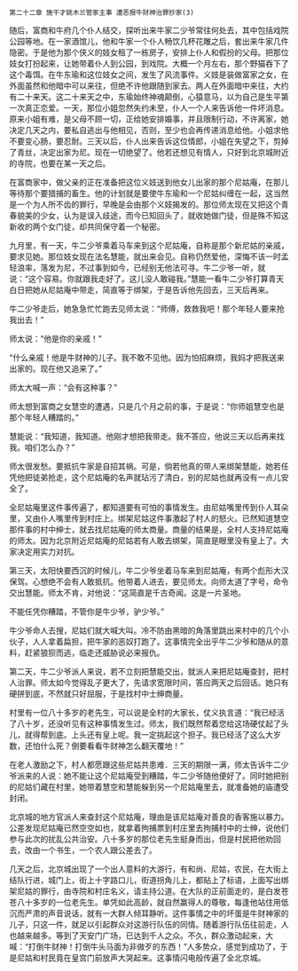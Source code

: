     第二十二章 施干才姚木兰管家主事 遭恶报牛财神治罪抄家(3) 

   随后，富商和牛府几个仆人结交，探听出来牛家二少爷常往何处去，其中包括戏院公园等地。在一家酒馆儿，他和牛家一个仆人畅饮几杯花雕之后，套出来牛家几件隐密。于是他为那个侠义的妓女租了一栋房子，安排上仆人和假扮的父母。把那位妓女打扮起来，让她带着仆人到公园，到戏院。大概一个月左右，那个野猫吞下了这个毒饵。在牛东瑜和这位妓女之间，发生了风流事件。义妓是装做富家之女，在外面虽然和他暗中可以来往，但绝不许他跟随到家去。两人在外面暗中来往，大约有二十来天。这二十来天之中，东瑜始终神魂颠倒，心猿意马，以为自己是生平第一次真正恋爱。一天，那位小姐忽然失约未至，仆人一个人来告诉他一件坏消息。原来小姐有难，是父母不顾一切，正给她安排婚事，并且限制行动，不许离家，她决定几天之内，要私自逃出与他相见，否则，至少也会再传递消息给他。小姐求他不要变心肠，要忍耐。三天以后，仆人出来告诉这位情郎，小姐在失望之下，剪掉了青丝，决定出家为尼。现在一切绝望了。他若还想见有情人，只好到北京城附近的寺院，也要在某一天之后。

   在富商家中，做父亲的正在准备把这位义妓送到他女儿出家的那个尼姑庵，在那儿等待那个要猎捕的畜生。他的计划就是要使牛东瑜和一个尼姑纠缠在一起，这当然是一个为人所不齿的罪行，早晚是会由那个义妓揭发的。那位师太现在又把这个青春貌美的少女，认为是误入歧途，而今已知回头了，就收她做门徒，但是殊不知这新收的两个女门徒，却共同保守着一个秘密。

   九月里，有一天，牛二少爷乘着马车来到这个尼姑庵，自称是那个新尼姑的亲戚，要求见她。那位妓女现在法名慧能，就出来会见。自称仍然爱他，深悔不该一时孟轻浪率，落发为尼，不过事到如今，已经别无他法可寻。牛二少爷一听，就说：“这个容易。你就跟我走好了。这儿没人敢碰我。”慧能一看牛二少爷打算青天白日把她从尼姑庵中带走，简直等于绑架，于是告诉他先回去，三天后再来。

   牛二少爷走后，她急急忙忙跑去见师太说：“师傅，救救我吧！那个年轻人要来抢我出去！”

   师太说：“他是你的亲戚！”

   “什么亲戚！他是牛财神的儿子。我不敢不见他。因为怕招麻烦，我妈才把我送来出家的。现在他又追来了。”

   师太大喊一声：“会有这种事？”

   师太想到富商之女慧空的遭遇，只是几个月之前的事，于是说：“你师姐慧空也是那个年轻人糟踏的。”

   慧能说：“我知道，我知道。他刚才想把我带走。我不答应，他说三天以后再来找我。咱们怎么办？”

   师太很发愁。要抵抗牛家是自招其祸。可是，倘若他真的带人来绑架慧能，她若任凭他把徒弟抢走，这个尼姑庵的名声就玷污了清白，别的尼姑也就再没有一点儿安全了。

   全尼姑庵里这件事传遍了，都知道要有可怕的事情发生。由尼姑嘴里传到仆人耳朵里，又由仆人嘴里传到村庄上。绑架尼姑这件事激起了村人的怒火。已然知道慧空那件事的村中绅士，就去找尼姑庵的师太商量。商量的结果是，全村人支持尼姑庵的师太。因为北京附近尼姑庵的尼姑若有人敢去绑架，简直是眼里没有皇上了。大家决定用实力对抗。

   第三天，太阳快要西沉的时候儿，牛二少爷坐着马车来到尼姑庵，有两个彪形大汉保驾。心想绝不会有人敢抵抗。他带着人进去，要见师太。向师太道了字号，命令交出慧能。师太不肯，对他说：“这简直是千古奇闻。这是一片圣地。

   不能任凭你糟踏，不管你是牛少爷，驴少爷。”

   牛少爷命人去搜，尼姑们就大喊大叫。冷不防由黑暗的角落里跳出来村中的几个小伙子，人人拿着扁担，把牛家的恶奴打跑了。这事情完全出乎牛二少爷和随从的意料，赶紧狼狈而逃，临走还威胁说必来报仇。

   第二天，牛二少爷派人来说，若不立刻把慧能交出，就派人来把尼姑庵查封，把村人治罪。师太如今觉得乱子更大了，先请求宽限时间，答应两天之后回话。她只有硬拼到底，不然就只好屈服，于是找村中士绅商量。

   村里有一位八十多岁的老先生，可以说是全村的大家长，仗义执言道：“我已经活了八十岁，还没听见有这种事情发生过。师太，我们既然帮着您给这场硬仗起了头儿，就得帮到底。上头还有皇上呢。我一定挑起这个担子。我已经活了这么大岁数，还怕什么死？倒要看看牛财神怎么翻天覆地！”

   在老人激励之下，村人都愿跟这些尼姑共患难．三天的期限一满，师太告诉牛二少爷派来的人说：她不能让这个尼姑庵受到糟踏，牛二少爷随他便好了。同时她把别的尼姑们藏在村里，她带着慧空和慧能躲到另一个尼姑庵里去，就准备她的庙遭受封闭。

   北京城的地方官派人来查封这个尼姑庵，理由是该尼姑庵对善良的香客施以暴力。公差发现尼姑庵已然空空如也，就拿着拘捕票到村庄里去拘捕村中的士绅，说他们参与此次的扰乱公共治安。八十多岁的那位老先生挺身而出，但是村民把他劝回去，改由一个书生，一个农人跟公差去了。

   几天之后，北京城出现了一个出人意料的大游行，有和尚、尼姑，农民，在大街上结队行进，城门上，街上十字路口儿，街道拐角儿上，都贴上了标语，上面写出绑架尼姑的罪行，由寺院和村庄名义，请主持公道。在大队的正前面走的，是白发苍苍八十多岁的一位老先生。单凭如此高龄，就自然赢得人的尊敬，每逢他站住用低沉而严肃的声音说话，就有一大群人倾耳静听。这件事情之中的坏蛋是牛财神家的儿子，只这一件，就足以引起群众对这游行队伍的同情。随着游行队伍往前走，人也越来越多。等到了天安门广场，已达到千人之众。不久，群众激动起来，大喊：“打倒牛财神！打倒牛头马面为非做歹的东西！”人多势众，感觉到成功了，于是尼姑和村民竟在皇宫门前放声大哭起来。这事情闪电般传遍了全北京城。

